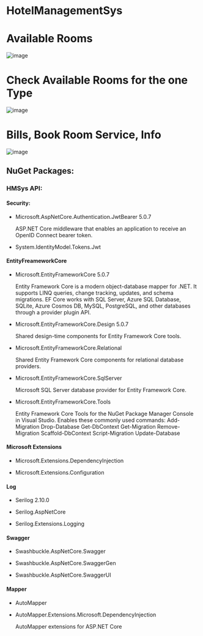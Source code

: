 # HotelManagementSys

# Available Rooms

![image](https://user-images.githubusercontent.com/27338669/123146451-7eba1400-d423-11eb-863b-1e85542e33a7.png)

# Check Available Rooms for the one Type

![image](https://user-images.githubusercontent.com/27338669/123146551-a315f080-d423-11eb-9472-124a5251e233.png)


# Bills, Book Room Service, Info

![image](https://user-images.githubusercontent.com/27338669/123146661-c2ad1900-d423-11eb-9239-6819d2b43213.png)






## NuGet Packages:

### HMSys API:

#### Security:
 
- Microsoft.AspNetCore.Authentication.JwtBearer 5.0.7 

  ASP.NET Core middleware that enables an application to receive an OpenID Connect bearer token.
  
- System.IdentityModel.Tokens.Jwt

#### EntityFreameworkCore

- Microsoft.EntityFrameworkCore 5.0.7 
  
  Entity Framework Core is a modern object-database mapper for .NET. It supports LINQ queries, change tracking, updates, and schema migrations. EF Core works with SQL Server, Azure SQL Database, SQLite, Azure Cosmos DB, MySQL, PostgreSQL, and other databases through a provider plugin API.

- Microsoft.EntityFrameworkCore.Design 5.0.7

  Shared design-time components for Entity Framework Core tools.
  
- Microsoft.EntityFrameworkCore.Relational
  
  Shared Entity Framework Core components for relational database providers.
  
- Microsoft.EntityFrameworkCore.SqlServer

  Microsoft SQL Server database provider for Entity Framework Core.
  
- Microsoft.EntityFrameworkCore.Tools

  Entity Framework Core Tools for the NuGet Package Manager Console in Visual Studio.  Enables these commonly used commands: Add-Migration Drop-Database Get-DbContext Get-Migration Remove-Migration Scaffold-DbContext Script-Migration Update-Database

#### Microsoft Extensions

- Microsoft.Extensions.DependencyInjection

- Microsoft.Extensions.Configuration

#### Log

- Serilog 2.10.0

- Serilog.AspNetCore

- Serilog.Extensions.Logging

#### Swagger

- Swashbuckle.AspNetCore.Swagger

- Swashbuckle.AspNetCore.SwaggerGen

- Swashbuckle.AspNetCore.SwaggerUI

#### Mapper

- AutoMapper

- AutoMapper.Extensions.Microsoft.DependencyInjection

  AutoMapper extensions for ASP.NET Core
  


  
